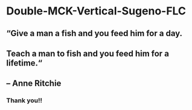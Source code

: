 # Double-MCK-Vertical-Sugeno-FLC
## “Give a man a fish and you feed him for a day. 
## Teach a man to fish and you feed him for a lifetime.“ 
## – Anne Ritchie
### Thank you!!
